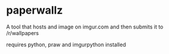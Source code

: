 # paperwallz
A tool that hosts and image on imgur.com and then submits it to /r/wallpapers

requires python, praw and imgurpython installed
